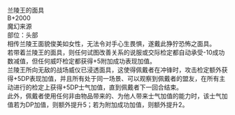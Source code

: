 <title>兰陵王的面具</title>
<meta name="GENERATOR" content="WinCHM">
<meta http-equiv="Content-Type" content="text/html; charset=gb2312">
<br>兰陵王的面具
<br>B+2000
<br>魔幻来源
<br>部位：头部
<br>相传兰陵王面貌俊美如女性，无法令对手心生畏惧，遂戴此狰狞恐怖之面具。
<br>若带着兰陵王的面具，则任何试图改善关系的说服或交际检定都自动承受-10成功数减值，但任何威吓检定都获得+5附加成功表现加值。
<br>兰陵王所向无敌的战场威仪已浸透面具，这使得佩戴者在冲锋时，攻击检定额外获得+5DP表现加值，并且所有处于同一场景、可以观察到佩戴者的盟友，在所有主动进行的检定上获得+5DP士气加值，直到佩戴者下一回合结束。
<br>此外，佩戴者使用任何非由物品带来的、为他人带来士气加值的能力时，该士气加值若为DP加值，则额外提升5；若为附加成功加值，则额外提升2。